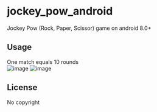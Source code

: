 # jockey_pow_android
Jockey Pow (Rock, Paper, Scissor) game on android 8.0+

## Usage
One match equals 10 rounds<br>
![image](https://user-images.githubusercontent.com/43140076/144527132-c7960a56-8004-408a-802e-5655bc79d7bd.png)
![image](https://user-images.githubusercontent.com/43140076/144527166-a8f3e1d6-9163-42c3-a6ef-333dc0495108.png)


## License
No copyright

